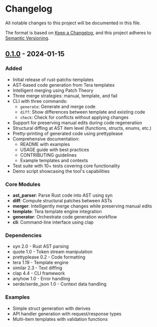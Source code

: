 # Changelog

All notable changes to this project will be documented in this file.

The format is based on [Keep a Changelog](https://keepachangelog.com/en/1.0.0/),
and this project adheres to [Semantic Versioning](https://semver.org/spec/v2.0.0.html).

## [0.1.0] - 2024-01-15

### Added

- Initial release of rust-patchs-templates
- AST-based code generation from Tera templates
- Intelligent merging using Patch Theory
- Three merge strategies: manual, template, and fail
- CLI with three commands:
  - `generate`: Generate and merge code
  - `diff`: Show differences between template and existing code
  - `check`: Check for conflicts without applying changes
- Support for preserving manual edits during code regeneration
- Structural diffing at AST item level (functions, structs, enums, etc.)
- Pretty-printing of generated code using prettyplease
- Comprehensive documentation:
  - README with examples
  - USAGE guide with best practices
  - CONTRIBUTING guidelines
  - Example templates and contexts
- Test suite with 10+ tests covering core functionality
- Demo script showcasing the tool's capabilities

### Core Modules

- **ast_parser**: Parse Rust code into AST using syn
- **diff**: Compute structural patches between ASTs
- **merger**: Intelligently merge changes while preserving manual edits
- **template**: Tera template engine integration
- **generator**: Orchestrate code generation workflow
- **cli**: Command-line interface using clap

### Dependencies

- syn 2.0 - Rust AST parsing
- quote 1.0 - Token stream manipulation
- prettyplease 0.2 - Code formatting
- tera 1.19 - Template engine
- similar 2.3 - Text diffing
- clap 4.4 - CLI framework
- anyhow 1.0 - Error handling
- serde/serde_json 1.0 - Context data handling

### Examples

- Simple struct generation with derives
- API handler generation with request/response types
- Multi-item templates with validation functions

[0.1.0]: https://github.com/joanix2/Rust-Patchs-Templates/releases/tag/v0.1.0
